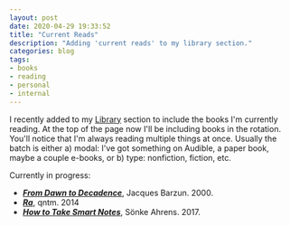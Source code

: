 ```yaml
---
layout: post
date: 2020-04-29 19:33:52
title: "Current Reads"
description: "Adding 'current reads' to my library section."
categories: blog
tags:
- books
- reading
- personal
- internal
---
```


I recently added to my [Library](/books/ "Books") section to include the books I'm currently reading. At the top of the page now I'll be including books in the rotation. You'll notice that I'm always reading multiple things at once. Usually the batch is either a) modal: I've got something on Audible, a paper book, maybe a couple e-books, or b) type: nonfiction, fiction, etc.

Currently in progress:

* **_[From Dawn to Decadence](/books/barzun-from-dawn-to-decadence/ "From Dawn to Decadence")_**, Jacques Barzun. 2000.
* **_[Ra](/books/qntm-ra/ "Ra")_**, qntm. 2014
* **_[How to Take Smart Notes](/books/ahrens-how-to-take-smart-notes/ "How to Take Smart Notes")_**, Sönke Ahrens. 2017.
